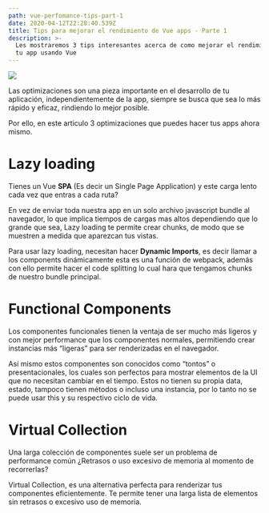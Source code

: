 ```yaml
---
path: vue-perfomance-tips-part-1
date: 2020-04-12T22:28:40.539Z
title: Tips para mejorar el rendimiento de Vue apps - Parte 1
description: >-
  Les mostraremos 3 tips interesantes acerca de como mejorar el rendimiento de
  tu app usando Vue
---
```

![](/assets/thumbnail-vuejs.png)

Las optimizaciones son una pieza importante en el desarrollo de tu aplicación, independientemente de la app, siempre se busca que sea lo más rápido y eficaz, rindiendo lo mejor posible.

Por ello, en este articulo 3 optimizaciones que puedes hacer tus apps ahora mismo.

# **Lazy loading**

Tienes un Vue **SPA** (Es decir un Single Page Application) y este carga lento cada vez que entras a cada ruta?

En vez de enviar toda nuestra app en un solo archivo javascript bundle al navegador, lo que implica tiempos de cargas mas altos dependiendo que lo grande que sea, Lazy loading te permite crear chunks, de modo que se muestren a medida que aparezcan tus vistas.

Para usar lazy loading, necesitan hacer **Dynamic Imports**, es decir llamar a los components dinámicamente esta es una función de webpack, además con ello permite hacer el code splitting lo cual hara que tengamos chunks de nuestro bundle principal.

# Functional Components

Los componentes funcionales tienen la ventaja de ser mucho más ligeros y con mejor performance que los componentes normales, permitiendo crear instancias más “ligeras” para ser renderizadas en el navegador.

Así mismo estos componentes son conocidos como “tontos” o presentacionales, los cuales son perfectos para mostrar elementos de la UI que no necesitan cambiar en el tiempo. Estos no tienen su propia data, estado, tampoco tienen métodos o incluso una instancia, por lo tanto no se puede usar this y su respectivo ciclo de vida.

# Virtual Collection

Una larga colección de componentes suele ser un problema de performance común ¿Retrasos o uso excesivo de memoria al momento de recorrerlas?


Virtual Collection, es una alternativa perfecta para renderizar tus componentes eficientemente. Te permite tener una larga lista de elementos sin retrasos o excesivo uso de memoria.
